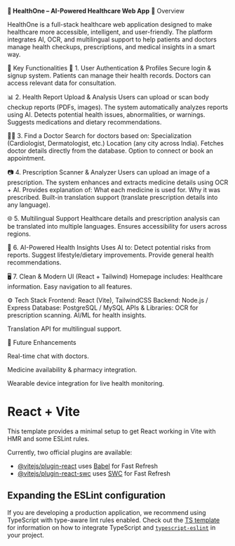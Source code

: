 **🏥 HealthOne – AI-Powered Healthcare Web App**
📌 Overview

HealthOne is a full-stack healthcare web application designed to make healthcare more accessible, intelligent, and user-friendly. The platform integrates AI, OCR, and multilingual support to help patients and doctors manage health checkups, prescriptions, and medical insights in a smart way.

🚀 Key Functionalities
🔐 1. User Authentication & Profiles
Secure login & signup system.
Patients can manage their health records.
Doctors can access relevant data for consultation.

📊 2. Health Report Upload & Analysis
Users can upload or scan body checkup reports (PDFs, images).
The system automatically analyzes reports using AI.
Detects potential health issues, abnormalities, or warnings.
Suggests medications and dietary recommendations.

👨‍⚕️ 3. Find a Doctor
Search for doctors based on:
Specialization (Cardiologist, Dermatologist, etc.)
Location (any city across India).
Fetches doctor details directly from the database.
Option to connect or book an appointment.

📷 4. Prescription Scanner & Analyzer
Users can upload an image of a prescription.
The system enhances and extracts medicine details using OCR + AI.
Provides explanation of:
What each medicine is used for.
Why it was prescribed.
Built-in translation support (translate prescription details into any language).

🌐 5. Multilingual Support
Healthcare details and prescription analysis can be translated into multiple languages.
Ensures accessibility for users across regions.

🧠 6. AI-Powered Health Insights
Uses AI to:
Detect potential risks from reports.
Suggest lifestyle/dietary improvements.
Provide general health recommendations.

🖥️ 7. Clean & Modern UI (React + Tailwind)
Homepage includes:
Healthcare information.
Easy navigation to all features.


⚙️ Tech Stack
Frontend: React (Vite), TailwindCSS
Backend: Node.js / Express
Database: PostgreSQL / MySQL
APIs & Libraries:
OCR for prescription scanning.
AI/ML for health insights.

Translation API for multilingual support.

🎯 Future Enhancements

Real-time chat with doctors.

Medicine availability & pharmacy integration.

Wearable device integration for live health monitoring.

# React + Vite

This template provides a minimal setup to get React working in Vite with HMR and some ESLint rules.

Currently, two official plugins are available:

- [@vitejs/plugin-react](https://github.com/vitejs/vite-plugin-react/blob/main/packages/plugin-react) uses [Babel](https://babeljs.io/) for Fast Refresh
- [@vitejs/plugin-react-swc](https://github.com/vitejs/vite-plugin-react/blob/main/packages/plugin-react-swc) uses [SWC](https://swc.rs/) for Fast Refresh

## Expanding the ESLint configuration

If you are developing a production application, we recommend using TypeScript with type-aware lint rules enabled. Check out the [TS template](https://github.com/vitejs/vite/tree/main/packages/create-vite/template-react-ts) for information on how to integrate TypeScript and [`typescript-eslint`](https://typescript-eslint.io) in your project.
